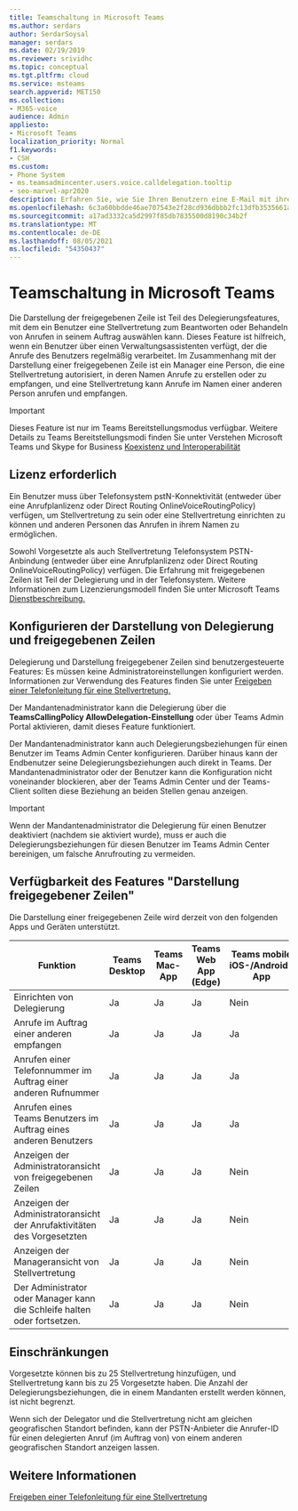 ```yaml
---
title: Teamschaltung in Microsoft Teams
ms.author: serdars
author: SerdarSoysal
manager: serdars
ms.date: 02/19/2019
ms.reviewer: srividhc
ms.topic: conceptual
ms.tgt.pltfrm: cloud
ms.service: msteams
search.appverid: MET150
ms.collection:
- M365-voice
audience: Admin
appliesto:
- Microsoft Teams
localization_priority: Normal
f1.keywords:
- CSH
ms.custom:
- Phone System
- ms.teamsadmincenter.users.voice.calldelegation.tooltip
- seo-marvel-apr2020
description: Erfahren Sie, wie Sie Ihren Benutzern eine E-Mail mit ihren Audiokonferenzinformationen in einer Microsoft Teams.
ms.openlocfilehash: 6c3a60bbdde46ae707543e2f28cd936dbbb2fc13dfb3535661a710984c284d75
ms.sourcegitcommit: a17ad3332ca5d2997f85db7835500d8190c34b2f
ms.translationtype: MT
ms.contentlocale: de-DE
ms.lasthandoff: 08/05/2021
ms.locfileid: "54350437"
---
```

# <a name="shared-line-appearance-in-microsoft-teams"></a>Teamschaltung in Microsoft Teams

Die Darstellung der freigegebenen Zeile ist Teil des Delegierungsfeatures, mit dem ein Benutzer eine Stellvertretung zum Beantworten oder Behandeln von Anrufen in seinem Auftrag auswählen kann. Dieses Feature ist hilfreich, wenn ein Benutzer über einen Verwaltungsassistenten verfügt, der die Anrufe des Benutzers regelmäßig verarbeitet. Im Zusammenhang mit der Darstellung einer freigegebenen Zeile ist ein Manager eine Person, die eine Stellvertretung autorisiert, in deren Namen Anrufe zu erstellen oder zu empfangen, und eine Stellvertretung kann Anrufe im Namen einer anderen Person anrufen und empfangen.

> [!IMPORTANT]
> Dieses Feature ist nur im Teams Bereitstellungsmodus verfügbar. Weitere Details zu Teams Bereitstellungsmodi finden Sie unter Verstehen Microsoft Teams und Skype for Business [Koexistenz und Interoperabilität](teams-and-skypeforbusiness-coexistence-and-interoperability.md)

## <a name="license-required"></a>Lizenz erforderlich

Ein Benutzer muss über Telefonsystem pstN-Konnektivität (entweder über eine Anrufplanlizenz oder Direct Routing OnlineVoiceRoutingPolicy) verfügen, um Stellvertretung zu sein oder eine Stellvertretung einrichten zu können und anderen Personen das Anrufen in ihrem Namen zu ermöglichen.

Sowohl Vorgesetzte als auch Stellvertretung Telefonsystem PSTN-Anbindung (entweder über eine Anrufplanlizenz oder Direct Routing OnlineVoiceRoutingPolicy) verfügen. Die Erfahrung mit freigegebenen Zeilen ist Teil der Delegierung und in der Telefonsystem. Weitere Informationen zum Lizenzierungsmodell finden Sie unter Microsoft Teams [Dienstbeschreibung.](/office365/servicedescriptions/teams-service-description)

## <a name="configuring-delegation-and-shared-line-appearance"></a>Konfigurieren der Darstellung von Delegierung und freigegebenen Zeilen

Delegierung und Darstellung freigegebener Zeilen sind benutzergesteuerte Features: Es müssen keine Administratoreinstellungen konfiguriert werden. Informationen zur Verwendung des Features finden Sie unter [Freigeben einer Telefonleitung für eine Stellvertretung.](https://support.office.com/article/share-a-phone-line-with-a-delegate-16307929-a51f-43fc-8323-3b1bf115e5a8)

Der Mandantenadministrator kann die Delegierung über die **TeamsCallingPolicy AllowDelegation-Einstellung** oder über Teams Admin Portal aktivieren, damit dieses Feature funktioniert. 

Der Mandantenadministrator kann auch Delegierungsbeziehungen für einen Benutzer im Teams Admin Center konfigurieren. Darüber hinaus kann der Endbenutzer seine Delegierungsbeziehungen auch direkt in Teams. Der Mandantenadministrator oder der Benutzer kann die Konfiguration nicht voneinander blockieren, aber der Teams Admin Center und der Teams-Client sollten diese Beziehung an beiden Stellen genau anzeigen. 

> [!IMPORTANT]
> Wenn der Mandantenadministrator die Delegierung für einen Benutzer deaktiviert (nachdem sie aktiviert wurde), muss er auch die Delegierungsbeziehungen für diesen Benutzer im Teams Admin Center bereinigen, um falsche Anrufrouting zu vermeiden.

## <a name="shared-line-appearance-feature-availability"></a>Verfügbarkeit des Features "Darstellung freigegebener Zeilen"

Die Darstellung einer freigegebenen Zeile wird derzeit von den folgenden Apps und Geräten unterstützt.

| Funktion | Teams Desktop | Teams Mac-App | Teams Web App (Edge) |Teams mobile iOS-/Android-App | Teams IP-Telefon |
|------------|---------------|---------------|----------------------|-----------------------------|----------------|
| Einrichten von Delegierung | Ja | Ja | Ja | Nein | Ja |
| Anrufe im Auftrag einer anderen empfangen | Ja | Ja | Ja | Ja | Ja |
| Anrufen einer Telefonnummer im Auftrag einer anderen Rufnummer | Ja | Ja | Ja | Ja | Ja |
| Anrufen eines Teams Benutzers im Auftrag eines anderen Benutzers | Ja | Ja | Ja | Ja | Ja |
| Anzeigen der Administratoransicht von freigegebenen Zeilen | Ja | Ja | Ja | Nein | Nein |
| Anzeigen der Administratoransicht der Anrufaktivitäten des Vorgesetzten | Ja | Ja | Ja | Nein | Nein |
| Anzeigen der Manageransicht von Stellvertretung | Ja | Ja | Ja | Nein | Nein |
| Der Administrator oder Manager kann die Schleife halten oder fortsetzen. | Ja | Ja | Ja | Nein | Nein |

## <a name="limitations"></a>Einschränkungen

Vorgesetzte können bis zu 25 Stellvertretung hinzufügen, und Stellvertretung kann bis zu 25 Vorgesetzte haben. Die Anzahl der Delegierungsbeziehungen, die in einem Mandanten erstellt werden können, ist nicht begrenzt. 
 
Wenn sich der Delegator und die Stellvertretung nicht am gleichen geografischen Standort befinden, kann der PSTN-Anbieter die Anrufer-ID für einen delegierten Anruf (im Auftrag von) von einem anderen geografischen Standort anzeigen lassen. 
 
## <a name="more-information"></a>Weitere Informationen

[Freigeben einer Telefonleitung für eine Stellvertretung](https://support.office.com/article/share-a-phone-line-with-a-delegate-16307929-a51f-43fc-8323-3b1bf115e5a8)